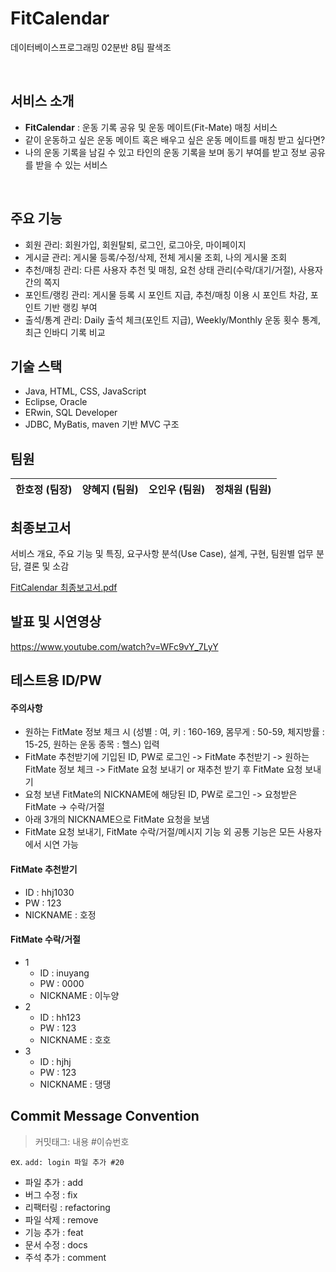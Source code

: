 # FitCalendar
데이터베이스프로그래밍 02분반 8팀 팔색조 

<br/>

## 서비스 소개
- **FitCalendar** : 운동 기록 공유 및 운동 메이트(Fit-Mate) 매칭 서비스
- 같이 운동하고 싶은 운동 메이트 혹은 배우고 싶은 운동 메이트를 매칭 받고 싶다면?
- 나의 운동 기록을 남길 수 있고 타인의 운동 기록을 보며 동기 부여를 받고 정보 공유를 받을 수 있는 서비스

<br/>

## 주요 기능
- 회원 관리: 회원가입, 회원탈퇴, 로그인, 로그아웃, 마이페이지
- 게시글 관리: 게시물 등록/수정/삭제, 전체 게시물 조회, 나의 게시물 조회
- 추천/매칭 관리: 다른 사용자 추천 및 매칭, 요천 상태 관리(수락/대기/거절), 사용자 간의 쪽지
- 포인트/랭킹 관리: 게시물 등록 시 포인트 지급, 추천/매칭 이용 시 포인트 차감, 포인트 기반 랭킹 부여
- 출석/통계 관리: Daily 출석 체크(포인트 지급), Weekly/Monthly 운동 횟수 통계, 최근 인바디 기록 비교



## 기술 스택
- Java, HTML, CSS, JavaScript
- Eclipse, Oracle
- ERwin, SQL Developer
- JDBC, MyBatis, maven 기반 MVC 구조



## 팀원
|한호정 (팀장)|양혜지 (팀원)|오인우 (팀원)|정채원 (팀원)|
|:------:|:---:|:------:|:---:|



## 최종보고서
서비스 개요, 주요 기능 및 특징, 요구사항 분석(Use Case), 설계, 구현, 팀원별 업무 분담, 결론 및 소감

[FitCalendar 최종보고서.pdf](https://github.com/Fit-Calendar/FitCalendar/files/10712964/02-08.pdf)



## 발표 및 시연영상
https://www.youtube.com/watch?v=WFc9vY_7LyY



## 테스트용 ID/PW
#### 주의사항 
  - 원하는 FitMate 정보 체크 시 (성별 : 여, 키 : 160-169, 몸무게 : 50-59, 체지방률 : 15-25, 원하는 운동 종목 : 헬스) 입력
  - FitMate 추천받기에 기입된 ID, PW로 로그인 -> FitMate 추천받기 -> 원하는 FitMate 정보 체크 -> FitMate 요청 보내기 or 재추천 받기 후 FitMate 요청 보내기
  - 요청 보낸 FitMate의 NICKNAME에 해당된 ID, PW로 로그인 -> 요청받은 FitMate -> 수락/거절
  - 아래 3개의 NICKNAME으로 FitMate 요청을 보냄
  - FitMate 요청 보내기, FitMate 수락/거절/메시지 기능 외 공통 기능은 모든 사용자에서 시연 가능

#### FitMate 추천받기
  - ID : hhj1030
  - PW : 123
  - NICKNAME : 호정
  
#### FitMate 수락/거절
- 1
  - ID : inuyang
  - PW : 0000
  - NICKNAME : 이누양
- 2
  - ID : hh123
  - PW : 123
  - NICKNAME : 호호
- 3
  - ID : hjhj
  - PW : 123
  - NICKNAME : 댕댕



## Commit Message Convention
> 커밋태그: 내용 #이슈번호  

ex. `add: login 파일 추가 #20`

- 파일 추가 : add
- 버그 수정 : fix
- 리팩터링 : refactoring
- 파일 삭제 : remove
- 기능 추가 : feat
- 문서 수정 : docs
- 주석 추가 : comment
